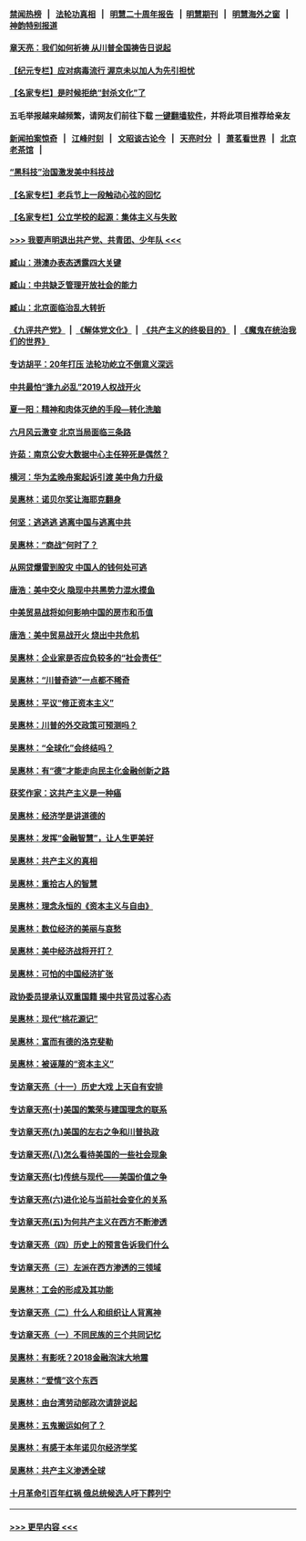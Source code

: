 #### [禁闻热榜](热点新闻.md?=0)  &nbsp;&nbsp;|&nbsp;&nbsp; [法轮功真相](https://github.com/gfw-breaker/truth/blob/master/README.md?=0) &nbsp;&nbsp;|&nbsp;&nbsp; [明慧二十周年报告](https://github.com/gfw-breaker/mh-reports/blob/master/README.md?=0) &nbsp;&nbsp;|&nbsp;&nbsp;[明慧期刊](https://github.com/gfw-breaker/mh-qikan) &nbsp;&nbsp;|&nbsp;&nbsp; [明慧海外之窗](https://github.com/gfw-breaker/mh-news/blob/master/README.md?=0) &nbsp;&nbsp;|&nbsp;&nbsp; [神韵特别报道](https://github.com/gfw-breaker/mh-news/blob/master/shenyun.md?=0)
#### [章天亮：我们如何祈祷 从川普全国祷告日说起](../pages/nsc423/n11944627.md?t=03181031) 
#### [【纪元专栏】应对病毒流行 渥京未以加人为先引担忧](../pages/nsc423/n11875714.md?t=03181031) 
#### [【名家专栏】是时候拒绝“封杀文化”了](../pages/nsc423/n11814093.md?t=03181031) 
#### 五毛举报越来越频繁，请网友们前往下载 [一键翻墙软件](https://github.com/gfw-breaker/ssr-accounts)，并将此项目推荐给亲友
#### [新闻拍案惊奇](https://github.com/gfw-breaker/banned-news/blob/master/pages/link4.md) &nbsp;&nbsp;|&nbsp;&nbsp; [江峰时刻](https://github.com/gfw-breaker/banned-news/blob/master/pages/link4.md) &nbsp;&nbsp;|&nbsp;&nbsp; [文昭谈古论今](https://github.com/gfw-breaker/banned-news/blob/master/pages/link4.md) &nbsp;&nbsp;|&nbsp;&nbsp; [天亮时分](https://github.com/gfw-breaker/banned-news/blob/master/pages/link4.md) &nbsp;&nbsp;|&nbsp;&nbsp; [萧茗看世界](https://github.com/gfw-breaker/banned-news/blob/master/pages/link4.md) &nbsp;&nbsp;|&nbsp;&nbsp; [北京老茶馆](https://github.com/gfw-breaker/banned-news/blob/master/pages/link4.md) &nbsp;&nbsp;|&nbsp;&nbsp; 
#### [“黑科技”治国激发美中科技战](../pages/nsc423/n11638056.md?t=03181031) 
#### [【名家专栏】老兵节上一段触动心弦的回忆](../pages/nsc423/n11646016.md?t=03181031) 
#### [【名家专栏】公立学校的起源：集体主义与失败](../pages/nsc423/n11601833.md?t=03181031) 
#### [>>> 我要声明退出共产党、共青团、少年队 <<<](https://github.com/begood0513/goodnews/blob/master/quit/letter.md) 
#### [臧山：港澳办表态透露四大关键](../pages/nsc423/n11421628.md?t=03181031) 
#### [臧山：中共缺乏管理开放社会的能力](../pages/nsc423/n11407457.md?t=03181031) 
#### [臧山：北京面临治乱大转折](../pages/nsc423/n11406895.md?t=03181031) 
#### [《九评共产党》](https://github.com/begood0513/9ping.md/blob/master/README.md) &nbsp;|&nbsp; [《解体党文化》](../../../../jtdwh.md/blob/master/README.md)  &nbsp;|&nbsp; [《共产主义的终极目的》](../../../../gczydzjmd.md/blob/master/README.md) &nbsp;|&nbsp; [《魔鬼在统治我们的世界》](../../../../mgztzwmdsj.md/blob/master/README.md) 
#### [专访胡平：20年打压 法轮功屹立不倒意义深远](../pages/nsc423/n11398800.md?t=03181031) 
#### [中共最怕“逢九必乱”2019人权战开火](../pages/nsc423/n11385248.md?t=03181031) 
#### [夏一阳：精神和肉体灭绝的手段—转化洗脑](../pages/nsc423/n11368250.md?t=03181031) 
#### [六月风云激变 北京当局面临三条路](../pages/nsc423/n11313668.md?t=03181031) 
#### [许茹：南京公安大数据中心主任猝死是偶然？](../pages/nsc423/n11064744.md?t=03181031) 
#### [横河：华为孟晚舟案起诉引渡 美中角力升级](../pages/nsc423/n11027230.md?t=03181031) 
#### [吴惠林：诺贝尔奖让海耶克翻身](../pages/nsc423/n10890049.md?t=03181031) 
#### [何坚：逃逃逃 逃离中国与逃离中共](../pages/nsc423/n10592891.md?t=03181031) 
#### [吴惠林：“商战”何时了？](../pages/nsc423/n10573558.md?t=03181031) 
#### [从网贷爆雷到股灾 中国人的钱何处可逃](../pages/nsc423/n10572800.md?t=03181031) 
#### [唐浩：美中交火 隐现中共黑势力混水摸鱼](../pages/nsc423/n10544040.md?t=03181031) 
#### [中美贸易战将如何影响中国的房市和币值](../pages/nsc423/n10543697.md?t=03181031) 
#### [唐浩：美中贸易战开火 烧出中共危机](../pages/nsc423/n10540126.md?t=03181031) 
#### [吴惠林：企业家是否应负较多的“社会责任”](../pages/nsc423/n10535022.md?t=03181031) 
#### [吴惠林：“川普奇迹”一点都不稀奇](../pages/nsc423/n10512808.md?t=03181031) 
#### [吴惠林：平议“修正资本主义”](../pages/nsc423/n10495724.md?t=03181031) 
#### [吴惠林：川普的外交政策可预测吗？](../pages/nsc423/n10462387.md?t=03181031) 
#### [吴惠林：“全球化”会终结吗？](../pages/nsc423/n10452838.md?t=03181031) 
#### [吴惠林：有“德”才能走向民主化金融创新之路](../pages/nsc423/n10432292.md?t=03181031) 
#### [获奖作家：这共产主义是一种癌](../pages/nsc423/n10431541.md?t=03181031) 
#### [吴惠林：经济学是讲道德的](../pages/nsc423/n10398014.md?t=03181031) 
#### [吴惠林：发挥“金融智慧”，让人生更美好](../pages/nsc423/n10375019.md?t=03181031) 
#### [吴惠林：共产主义的真相](../pages/nsc423/n10351394.md?t=03181031) 
#### [吴惠林：重拾古人的智慧](../pages/nsc423/n10337691.md?t=03181031) 
#### [吴惠林：理念永恒的《资本主义与自由》](../pages/nsc423/n10316274.md?t=03181031) 
#### [吴惠林：数位经济的美丽与哀愁](../pages/nsc423/n10292946.md?t=03181031) 
#### [吴惠林：美中经济战将开打？](../pages/nsc423/n10258825.md?t=03181031) 
#### [吴惠林：可怕的中国经济扩张](../pages/nsc423/n10219147.md?t=03181031) 
#### [政协委员提承认双重国籍 揭中共官员过客心态](../pages/nsc423/n10208809.md?t=03181031) 
#### [吴惠林：现代“桃花源记”](../pages/nsc423/n10185234.md?t=03181031) 
#### [吴惠林：富而有德的洛克斐勒](../pages/nsc423/n10142264.md?t=03181031) 
#### [吴惠林：被诬蔑的“资本主义”](../pages/nsc423/n10124816.md?t=03181031) 
#### [专访章天亮（十一）历史大戏 上天自有安排](../pages/nsc423/n10094905.md?t=03181031) 
#### [专访章天亮(十)美国的繁荣与建国理念的联系](../pages/nsc423/n10094899.md?t=03181031) 
#### [专访章天亮(九)美国的左右之争和川普执政](../pages/nsc423/n10094889.md?t=03181031) 
#### [专访章天亮(八)怎么看待美国的一些社会现象](../pages/nsc423/n10094857.md?t=03181031) 
#### [专访章天亮(七)传统与现代——美国价值之争](../pages/nsc423/n10093140.md?t=03181031) 
#### [专访章天亮(六)进化论与当前社会变化的关系](../pages/nsc423/n10092036.md?t=03181031) 
#### [专访章天亮(五)为何共产主义在西方不断渗透](../pages/nsc423/n10083620.md?t=03181031) 
#### [专访章天亮（四）历史上的预言告诉我们什么](../pages/nsc423/n10083606.md?t=03181031) 
#### [专访章天亮（三）左派在西方渗透的三领域](../pages/nsc423/n10081115.md?t=03181031) 
#### [吴惠林：工会的形成及其功能](../pages/nsc423/n10080633.md?t=03181031) 
#### [专访章天亮（二）什么人和组织让人背离神](../pages/nsc423/n10076637.md?t=03181031) 
#### [专访章天亮（一）不同民族的三个共同记忆](../pages/nsc423/n10074188.md?t=03181031) 
#### [吴惠林：有影呒？2018金融泡沫大地震](../pages/nsc423/n10040534.md?t=03181031) 
#### [吴惠林：“爱情”这个东西](../pages/nsc423/n10019423.md?t=03181031) 
#### [吴惠林：由台湾劳动部政次请辞说起](../pages/nsc423/n9979679.md?t=03181031) 
#### [吴惠林：五鬼搬运如何了？](../pages/nsc423/n9925338.md?t=03181031) 
#### [吴惠林：有感于本年诺贝尔经济学奖](../pages/nsc423/n9871883.md?t=03181031) 
#### [吴惠林：共产主义渗透全球](../pages/nsc423/n9812748.md?t=03181031) 
#### [十月革命引百年红祸 俄总统候选人吁下葬列宁](../pages/nsc423/n9810182.md?t=03181031) 

----
#### [ >>> 更早内容 <<< ](../indexes/nsc423-earlier.md)
